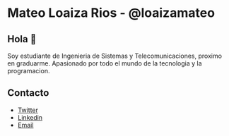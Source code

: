 # Mateo Loaiza Rios - @loaizamateo

## Hola 👋

Soy estudiante de Ingenieria de Sistemas y Telecomunicaciones, proximo en graduarme. Apasionado por todo el mundo de la tecnologia y la programacion.

## Contacto

- [Twitter](https://twitter.com/loaizamateo)
- [Linkedin](https://www.linkedin.com/in/mateo-loaiza-rios/)
- [Email](mateoloaiza1227@gmail.com)
